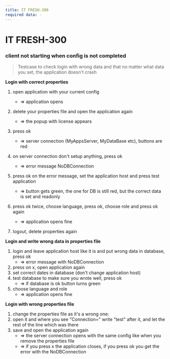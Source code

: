 ```yaml
---
title: IT FRESH-300
required data: -
---
```


# IT FRESH-300
### client not starting when config is not completed
> Testcase to check login with wrong data and that no matter what data you set, the application doesn't crash

**Login with correct properties**
1. open application with your current config
 	* => application opens
 	
1. delete your properties file and open the application again
    *  => the popup with license appears
    
1. press ok
    * => server connection (MyAppsServer, MyDataBase etc), buttons are red
    
1. on server connection don't setup anything, press ok
    * => error message NoDBConnection
  
1. press ok on the error message, set the application host and press test application
    * => button gets green, the one for DB is still red, but the correct data is set and readonly
    
1. press ok twice, choose language, press ok, choose role and press ok again
   * => application opens fine
   
1. logout, delete properties again

**Login and write wrong data in properties file**
1. login and leave application host like it is and put wrong data in database, press ok
   * => error message with NoDBConnection 
1. press on x, open application again
1. set correct dates in database (don't change application host)
1. test database to make sure you wrote well, press ok
    * => if database is ok button turns green
1. choose language and role
    * =>  application opens fine

**Login with wrong properties file**
1. change the properties file as it's a wrong one:
1. open it and where you see "Connection=" write "test" after it, and let the rest of the line which was there
1. save and open the application again
    * => the server connection opens with the same config like when you remove the properties file  
    * => if you press x the application closes, if you press ok you get the error with the NoDBConnection 
